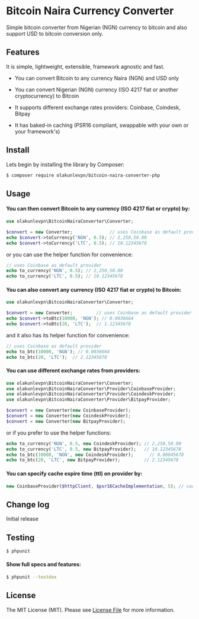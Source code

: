 # Bitcoin Naira Currency Converter
Simple bitcoin converter from Nigerian (NGN) currency to bitcoin and also support USD to bitcoin conversion only.

## Features

It is simple, lightweight, extensible, framework agnostic and fast.

* You can convert Bitcoin to any currency Naira (NGN) and USD only
* You can convert Nigerian (NGN) currency (ISO 4217 fiat or another cryptocurrency) to Bitcoin

* It supports different exchange rates providers: Coinbase, Coindesk, Bitpay
* It has baked-in caching (PSR16 compliant, swappable with your own or your framework's)

## Install

Lets begin by installing the library by Composer:

``` bash
$ composer require olakunlevpn/bitcoin-naira-converter-php
```

## Usage

#### You can then convert Bitcoin to any currency (ISO 4217 fiat or crypto) by:

``` php
use olakunlevpn\BitcoinNairaConverter\Converter;

$convert = new Converter;              // uses Coinbase as default provider
echo $convert->toCurrency('NGN', 0.5); // 2,250,50.00
echo $convert->toCurrency('LTC', 0.5); // 10.12345678
```

or you can use the helper function for convenience:

``` php
// uses Coinbase as default provider
echo to_currency('NGN', 0.5); // 2,250,50.00
echo to_currency('LTC', 0.5); // 10.12345678
```

#### You can also convert any currency (ISO 4217 fiat or crypto) to Bitcoin:

``` php
use olakunlevpn\BitcoinNairaConverter\Converter;

$convert = new Converter;         // uses Coinbase as default provider
echo $convert->toBtc(10000, 'NGN'); // 0.0036664
echo $convert->toBtc(20, 'LTC');  // 1.12345678
```

and it also has its helper function for convenience:

``` php
// uses Coinbase as default provider
echo to_btc(10000, 'NGN'); // 0.0036664
echo to_btc(20, 'LTC');  // 2.12345678
```

#### You can use different exchange rates from providers:

``` php
use olakunlevpn\BitcoinNairaConverter\Converter;
use olakunlevpn\BitcoinNairaConverter\Provider\CoinbaseProvider;
use olakunlevpn\BitcoinNairaConverter\Provider\CoindeskProvider;
use olakunlevpn\BitcoinNairaConverter\Provider\BitpayProvider;

$convert = new Converter(new CoinbaseProvider);
$convert = new Converter(new CoindeskProvider);
$convert = new Converter(new BitpayProvider);
```

or if you prefer to use the helper functions:

``` php
echo to_currency('NGN', 0.5, new CoindeskProvider); // 2,250,50.00
echo to_currency('LTC', 0.5, new BitpayProvider);   // 10.12345678
echo to_btc(10000, 'NGN', new CoindeskProvider);      // 0.00045678
echo to_btc(20, 'LTC', new BitpayProvider);         // 2.12345678
```

#### You can specify cache expire time (ttl) on provider by:

``` php
new CoinbaseProvider($httpClient, $psr16CacheImplementation, 5); // cache expires in 5mins, defaults to 60mins
```

## Change log

Initial release

## Testing

``` bash
$ phpunit
```

#### Show full specs and features:

``` bash
$ phpunit --testdox
```

## License

The MIT License (MIT). Please see [License File](LICENSE) for more information.